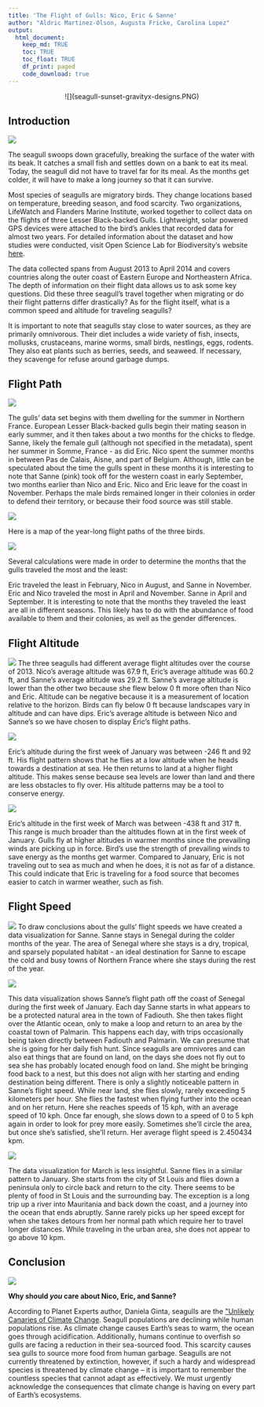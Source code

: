 ```yaml
---
title: 'The Flight of Gulls: Nico, Eric & Sanne'
author: "Aldric Martinez-Olson, Augusta Fricke, Carolina Lopez"
output: 
  html_document:
    keep_md: TRUE
    toc: TRUE
    toc_float: TRUE
    df_print: paged
    code_download: true
---
```

<center>![](seagull-sunset-gravityx-designs.PNG)</center>









## Introduction
![](purpledots.PNG)

The seagull swoops down gracefully, breaking the surface of the water with its beak. It catches a small fish and settles down on a bank to eat its meal. Today, the seagull did not have to travel far for its meal. As the months get colder, it will have to make a long journey so that it can survive.

Most species of seagulls are migratory birds. They change locations based on temperature, breeding season, and food scarcity. Two organizations, LifeWatch and Flanders Marine Institute, worked together to collect data on the flights of three Lesser Black-backed Gulls. Lightweight, solar powered GPS devices were attached to the bird’s ankles that recorded data for almost two years. For detailed information about the dataset and how studies were conducted, visit Open Science Lab for Biodiversity’s website [here](https://oscibio.inbo.be/blog/bird-tracking-data-published/).

The data collected spans from August 2013 to April 2014 and covers countries along the outer coast of Eastern Europe and Northeastern Africa. The depth of information on their flight data allows us to ask some key questions. Did these three seagull’s travel together when migrating or do their flight patterns differ drastically? As for the flight itself, what is a common speed and altitude for traveling seagulls?

It is important to note that seagulls stay close to water sources, as they are primarily omnivorous. Their diet includes a wide variety of fish, insects, mollusks, crustaceans, marine worms, small birds, nestlings, eggs, rodents. They also eat plants such as berries, seeds, and seaweed. If necessary, they scavenge for refuse around garbage dumps.


## Flight Path 
![](orangedots.PNG)

The gulls’ data set begins with them dwelling for the summer in Northern France. European Lesser Black-backed gulls begin their mating season in early summer, and it then takes about a two months for the chicks to fledge. Sanne, likely the female gull (although not specified in the metadata), spent her summer in Somme, France - as did Eric. Nico spent the summer months in between Pas de Calais, Aisne, and part of Belgium. Although, little can be speculated about the time the gulls spent in these months it is interesting to note that Sanne (pink) took off for the western coast in early September, two months earlier than Nico and Eric. Nico and Eric leave for the coast in November. Perhaps the male birds remained longer in their colonies in order to defend their territory, or because their food source was still stable.






![](FRANCE_gif.gif)<!-- -->

Here is a map of the year-long flight paths of the three birds.





![](WHOLEFLIGHT_gif.gif)<!-- -->


Several calculations were made in order to determine the months that the gulls traveled the most and the least:

Eric traveled the least in February, Nico in August, and Sanne in November.
Eric and Nico traveled the most in April and November. Sanne in April and September.
It is interesting to note that the months they traveled the least are all in different seasons. This likely has to do with the abundance of food available to them and their colonies, as well as the gender differences.





## Flight Altitude
![](rosedots.PNG)
The three seagulls had different average flight altitudes over the course of 2013. Nico’s average altitude was 67.9 ft, Eric’s average altitude was 60.2 ft, and Sanne’s average altitude was 29.2 ft. Sanne’s average altitude is lower than the other two because she flew below 0 ft more often than Nico and Eric. Altitude can be negative because it is a measurement of location relative to the horizon. Birds can fly below 0 ft because landscapes vary in altitude and can have dips. Eric’s average altitude is between Nico and Sanne’s so we have chosen to display  Eric’s flight paths.








![](EricAltJan.gif)<!-- -->

Eric’s altitude during the first week of January was between -246 ft and 92 ft. His flight pattern shows that he flies at a low altitude when he heads towards a destination at sea. He then returns to land at a higher flight altitude. This makes sense because sea levels are lower than land and there are less obstacles to fly over. His altitude patterns may be a tool to conserve energy.





![](EricAltMarch.gif)<!-- -->

Eric’s altitude in the first week of March was between -438 ft and 317 ft. This range is much broader than the altitudes flown at in the first week of January. Gulls fly at higher altitudes in warmer months since the prevailing winds are picking up in force. Bird’s use the strength of prevailing winds to save energy as the months get warmer. Compared to January, Eric is not traveling out to sea as much and when he does, it is not as far of a distance. This could indicate that Eric is traveling for a food source that becomes easier to catch in warmer weather, such as fish.

## Flight Speed
![](yellowdots.PNG)
To draw conclusions about the gulls’ flight speeds we have created a data visualization for Sanne.  Sanne stays in Senegal during the colder months of the year. The area of Senegal where she stays is a dry, tropical, and sparsely populated habitat  - an ideal destination for Sanne to escape the cold and busy towns of Northern France where she stays during the rest of the year.





![](SanneFlightJan.gif)<!-- -->


This data visualization shows Sanne’s flight path off the coast of Senegal during the first week of January. Each day Sanne starts in what appears to be a protected natural area in the town of Fadiouth. She then takes flight over the Atlantic ocean, only to make a loop and return to an area by the coastal town of Palmarin. This happens each day, with trips occasionally being taken directly between Fadiouth and Palmarin. We can presume that she is going for her daily fish hunt. Since seagulls are omnivores and can also eat things that are found on land, on the days she does not fly out to sea she has probably located enough food on land. She might be bringing food back to a nest, but this does not align with her starting and ending destination being different.
There is only a slightly noticeable pattern in Sanne’s flight speed. While near land, she flies slowly, rarely exceeding 5 kilometers per hour. She flies the fastest when flying further into the ocean and on her return. Here she reaches speeds of 15 kph, with an average speed of 10 kph. Once far enough, she slows down to a speed of 0 to 5 kph again in order to look for prey more easily. Sometimes she’ll circle the area, but once she’s satisfied, she’ll  return. Her average flight speed is 2.450434 kpm.






![](SanneFlightMarch.gif)<!-- -->


The data visualization for March is less insightful. Sanne flies in a similar pattern to January. She starts from the city of St Louis and flies down a peninsula only to circle back and return to the city. There seems to be plenty of food in St Louis and the surrounding bay. The exception is a long trip up a river into Mauritania and back down the coast, and a journey into the ocean that ends abruptly. Sanne rarely picks up her speed except for when she takes detours from her normal path which require her to travel longer distances. While traveling in the urban area, she does not appear to go above 10 kpm.


## Conclusion 
![](threebirds.PNG)

**Why should *you* care about Nico, Eric, and Sanne?**

According to Planet Experts author, Daniela Ginta, seagulls are the ["Unlikely Canaries of Climate Change](http://www.planetexperts.com/seagulls-unlikely-canaries-climate-change/). Seagull populations are declining while human populations rise. As climate change causes Earth’s seas to warm, the ocean goes through acidification. Additionally, humans continue to overfish so gulls are facing a reduction in their sea-sourced food. This scarcity causes sea gulls to source more food from human garbage. Seagulls are not currently threatened by extinction, however, if such a hardy and widespread species is threatened by climate change – it is important to remember the countless species that cannot adapt as effectively. 
We must urgently acknowledge the consequences that climate change is having on every part of Earth’s ecosystems.
